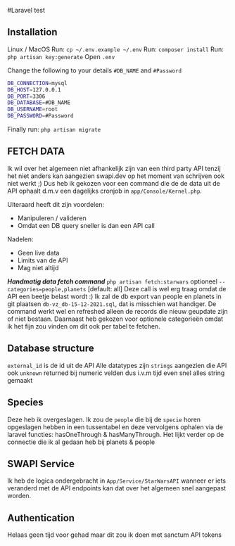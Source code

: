 #Laravel test

## Installation

Linux / MacOS
Run: `cp ~/.env.example ~/.env`
Run: `composer install`
Run: `php artisan key:generate`
Open `.env`

Change the following to your details `#DB_NAME` and `#Password`

```bash
DB_CONNECTION=mysql
DB_HOST=127.0.0.1
DB_PORT=3306
DB_DATABASE=#DB_NAME
DB_USERNAME=root
DB_PASSWORD=#Password
```

Finally run:
`php artisan migrate`

## FETCH DATA

Ik wil over het algemeen niet afhankelijk zijn van een third party API tenzij het niet anders kan aangezien swapi.dev op het moment van schrijven ook niet werkt ;)
Dus heb ik gekozen voor een command die de de data uit de API ophaalt d.m.v een dagelijks cronjob in `app/Console/Kernel.php`.

Uiteraard heeft dit zijn voordelen:

-   Manipuleren / valideren
-   Omdat een DB query sneller is dan een API call

Nadelen:

-   Geen live data
-   Limits van de API
-   Mag niet altijd

**_Handmatig data fetch command_**
`php artisan fetch:starwars` optioneel `--categories=people,planets` [default: all]
Deze call is wel erg traag omdat de API een beetje belast wordt :) Ik zal de db export van people en planets in git plaatsen `db-vz_db-15-12-2021.sql`, dat is misschien wat handiger.
De command werkt wel en refreshed alleen de records die nieuw geupdate zijn of niet bestaan.
Daarnaast heb gekozen voor optionele categorieën omdat ik het fijn zou vinden om dit ook per tabel te fetchen.

## Database structure

`external_id` is de id uit de API
Alle datatypes zijn `strings` aangezien die API ook `unknown` returned bij numeric velden dus i.v.m tijd even snel alles string gemaakt

## Species

Deze heb ik overgeslagen. Ik zou de `people` die bij de `specie` horen opgeslagen hebben in een tussentabel en deze vervolgens ophalen via de laravel functies: hasOneThrough & hasManyThrough. Het lijkt verder op de connectie die ik al gedaan heb bij planets & people

## SWAPI Service

Ik heb de logica ondergebracht in `App/Service/StarWarsAPI` wanneer er iets veranderd met de API endpoints kan dat over het algemeen snel aangepast worden.

## Authentication

Helaas geen tijd voor gehad maar dit zou ik doen met sanctum API tokens
